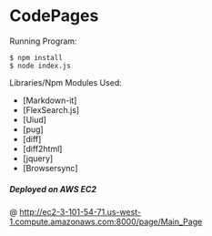 # CodePages

Running Program:

    $ npm install 
    $ node index.js
   

Libraries/Npm Modules Used:

- [Markdown-it]
- [FlexSearch.js]
- [Uiud]
- [pug]
- [diff]
- [diff2html]
- [jquery]
- [Browsersync]


##### Deployed on AWS EC2 
@ http://ec2-3-101-54-71.us-west-1.compute.amazonaws.com:8000/page/Main_Page
